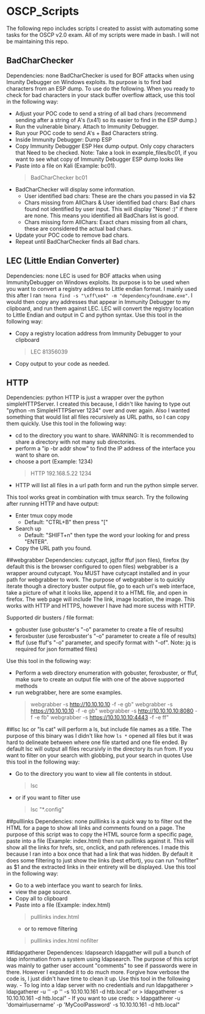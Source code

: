 # OSCP_Scripts
The following repo includes scripts I created to assist with automating some tasks for the OSCP v2.0 exam.
All of my scripts were made in bash.
I will not be maintaining this repo.

## BadCharChecker
Dependencies: none
BadCharChecker is used for BOF attacks when using Imunity Debugger on Windows exploits.
Its purpose is to find bad characters from an ESP dump. To use do the following.
When you ready to check for bad characters in your stack buffer overflow attack, 
use this tool in the following way:

- Adjust your POC code to send a string of all bad chars (recommend sending after a string of A's (\x41) so its easier to find in the ESP dump.)
- Run the vulnerable binary. Attach to Immunity Debugger.
- Run your POC code to send A's + Bad Characters string.
- Inside Immunity Debugger: Dump ESP 
- Copy Immunity Debugger ESP Hex dump output. Only copy characters that Need to be checked. 
  Note: Take a look in example_files/bc01, if you want to see what copy of Immunity Debugger ESP dump looks like
- Paste into a file on Kali (Example: bc01).
    > BadCharChecker bc01
- BadCharChecker will display some information.
    - User identified bad chars: These are the chars you passed in via $2
    - Chars missing from AllChars & User identified bad chars: Bad chars found not identified by user input. 
      This will display "None! :)" if there are none. This means you identified all BadChars list is good.
    - Chars missing form AllChars: Exact chars missing from all chars, these are considered the actual bad chars. 
- Update your POC code to remove bad chars.
- Repeat until BadCharChecker finds all Bad chars.


## LEC (Little Endian Converter)
Dependencies: none
LEC is used for BOF attacks when using ImmunityDebugger on Windows exploits.
Its purpose is to be used when you want to convert a registry address to Little endian format.
I mainly used this after I ran `!mona find -s "\xff\xe4" -m "dependencyfoundname.exe"`. I would
then copy any addresses that appear in Immunity Debugger to my clipboard, and run them against LEC.
LEC will convert the registry location to Little Endian and output in C and python syntax.
Use this tool in the following way:

- Copy a registry location address from Immunity Debugger to your clipboard
    > LEC 81356039
- Copy output to your code as needed.

## HTTP
Dependencies: python
HTTP is just a wrapper over the python simpleHTTPServer. I created this because, I didn't like having to type out "python -m SimpleHTTPServer 1234" over and over again.
Also I wanted something that would list all files recursively as URL paths, so I can copy them quickly.
Use this tool in the following way:
- cd to the directory you want to share. WARNING: It is recommended to share a directory with not many sub directories.
- perform a "ip -br addr show" to find the IP address of the interface you want to share on.
- choose a port (Example: 1234)
    > HTTP 192.168.5.22 1234
- HTTP will list all files in a url path form and run the python simple server.

This tool works great in combination with tmux search. Try the following after running HTTP and have output:
- Enter tmux copy mode 
    - Default: "CTRL+B" then press "["
- Search up
    - Default: "SHIFT+n" then type the word your looking for and press "ENTER". 
- Copy the URL path you found.

##webgrabber
Dependencies: cutycapt, jq(for ffuf json files), firefox (by default this is the browser configured to open files)
webgrabber is a wrapper around cutycapt. You MUST have cutycapt installed and in your path for webgrabber to work. 
The purpose of webgrabber is to quickly iterate though a directory buster output file, go to each url's web interface,
take a picture of what it looks like, append it to a HTML file, and open in firefox. The web page will include
The link, image location, the image. This works with HTTP and HTTPS, however I have had more sucess with HTTP. 

Supported dir busters / file format:
- gobuster (use gobuster's "-o" parameter to create a file of results)
- feroxbuster (use feroxbuster's "-o" parameter to create a file of results)
- ffuf (use ffuf's "-o" parameter, and specify format with "-of". Note: jq is required for json formatted files)

Use this tool in the following way:
- Perform a web directory enumeration with gobuster, feroxbuster, or ffuf, make sure to create an output file with one of the above supported methods
- run webgrabber, here are some examples.
    > webgrabber -s http://10.10.10.10 -f <gobusterfile> -e gb"
    > webgrabber -s https://10.10.10.10 -f <gobusterfile> -e gb"
    > webgrabber -s http://10.10.10.10:8080 -f <feroxbusterfile> -e fb"
    > webgrabber -s https://10.10.10.10:4443 -f <ffuf csv file> -e ff"

##lsc
lsc or "ls cat" will perform a ls, but include file names as a title. 
The purpose of this binary was I didn't like how `ls *` opened all files but it was hard to delineate between 
where one file started and one file ended. By default lsc will output all files recursivly in the directory its run from.
If you want to filter on your search with globbing, put your search in quotes
Use this tool in the following way:
- Go to the directory you want to view all file contents in stdout.
    > lsc
- or if you want to filter use
    > lsc "*.config"

##pulllinks
Dependencies: none
pulllinks is a quick way to to filter out the HTML for a page to show all links and comments found on a page. 
The purpose of this script was to copy the HTML source form a specific page, paste into a file (Example: index.html)
then run pulllinks against it. This will show all the links for hrefs, src, onclick, and path references. 
I made this because I ran into a box once that had a link that was hidden. 
By default it does some filtering to just show the links (best effort), you can run "nofilter" as $1 and the extracted links
in their entirety will be displayed.
Use this tool in the following way:
- Go to a web interface you want to search for links.
- view the page source.
- Copy all to clipboard
- Paste into a file (Example: index.html)
    > pulllinks index.html
    - or to remove filtering
    > pulllinks index.html nofilter

##ldapgatherer
Dependences: ldapsearch
ldapgather will pull a bunch of ldap information from a system using ldapsearch. 
The purpose of this script was mainly to gather user account "comments" to see if passwords were in there.
However I expanded it to do much more. Forgive how verbose the code is, I just didn't have time to clean it up.
Use this tool in the following way.
    - To log into a ldap server with no credentials and run ldapgatherer
        > ldapgatherer -u '' -p '' -s 10.10.10.161 -d htb.local"
        or
        > ldapgatherer -s 10.10.10.161 -d htb.local"
    - If you want to use creds:
        > ldapgatherer -u 'domain\username' -p 'MyCoolPassword' -s 10.10.10.161 -d htb.local"
    
